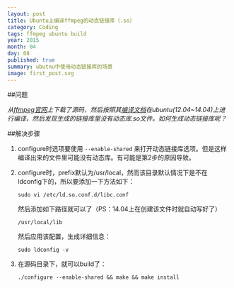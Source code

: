 ```yaml
---
layout: post
title: Ubuntu上编译ffmpeg的动态链接库（.so）
category: Coding
tags: ffmpeg ubuntu build
year: 2015
month: 04
day: 08
published: true
summary: ubutnu中使用动态链接库的场景 
image: first_post.svg
---
```


##问题

*从[ffmpeg官网](https://ffmpeg.org/)上下载了源码，然后按照其[编译文档](https://trac.ffmpeg.org/wiki/CompilationGuide/Ubuntu)在ubuntu(12.04~14.04)上进行编译，然后发现生成的链接库里没有动态库.so文件。如何生成动态链接库呢？*

##解决步骤

1. configure时选项要使用 `--enable-shared` 来打开动态链接库选项。但是这样编译出来的文件里可能没有动态库。有可能是第2步的原因导致。
2. configure时，prefix默认为/usr/local，然而该目录默认情况下是不在ldconfig下的，所以要添加一下方法如下：

    ```
    sudo vi /etc/ld.so.conf.d/libc.conf
    ```

    然后添加如下路径就可以了（PS：14.04上在创建该文件时就自动写好了）

    ```
    /usr/local/lib
    ```

    然后应用该配置，生成详细信息：

    ```
    sudo ldconfig -v
    ```

3. 在源码目录下，就可以build了：

    ```
    ./configure --enable-shared && make && make install
    ```
